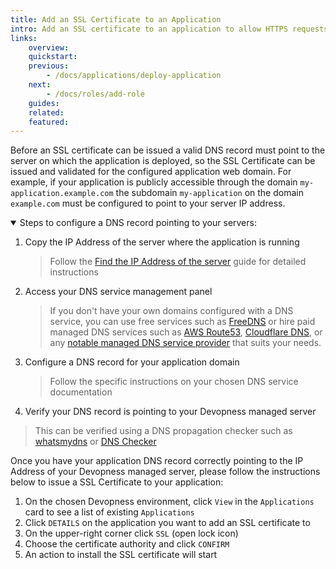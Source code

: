 ```yaml
---
title: Add an SSL Certificate to an Application
intro: Add an SSL certificate to an application to allow HTTPS requests to it.
links:
    overview:
    quickstart:
    previous:
        - /docs/applications/deploy-application
    next:
        - /docs/roles/add-role
    guides:
    related:
    featured:
---
```


Before an SSL certificate can be issued a valid DNS record must point to the server on which the application is deployed, so the SSL Certificate can be issued and validated for the configured application web domain. For example, if your application is publicly accessible through the domain `my-application.example.com` the subdomain `my-application` on the domain `example.com` must be configured to point to your server IP address.

<details open>
  <summary>Steps to configure a DNS record pointing to your servers:</summary>

1. Copy the IP Address of the server where the application is running
    > Follow the [Find the IP Address of the server](/docs/servers/find-server-ip-address) guide for detailed instructions
1. Access your DNS service management panel
    > If you don't have your own domains configured with a DNS service, you can use free services such as [FreeDNS](https://freedns.afraid.org/) or hire paid managed DNS services such as [AWS Route53](https://aws.amazon.com/route53/), [Cloudflare DNS](https://www.cloudflare.com/dns/), or any [notable managed DNS service provider](https://en.wikipedia.org/wiki/List_of_managed_DNS_providers) that suits your needs.
1. Configure a DNS record for your application domain
    > Follow the specific instructions on your chosen DNS service documentation
1. Verify your DNS record is pointing to your Devopness managed server
  > This can be verified using a DNS propagation checker such as [whatsmydns](https://www.whatsmydns.net/) or [DNS Checker](https://dnschecker.org/)

</details>

Once you have your application DNS record correctly pointing to the IP Address of your Devopness managed server, please follow the instructions below to issue a SSL Certificate to your application:

1. On the chosen Devopness environment, click `View` in the `Applications` card to see a list of existing `Applications`
1. Click `DETAILS` on the application you want to add an SSL certificate to
1. On the upper-right corner click `SSL` (open lock icon)
1. Choose the certificate authority and click `CONFIRM`
1. An action to install the SSL certificate will start
